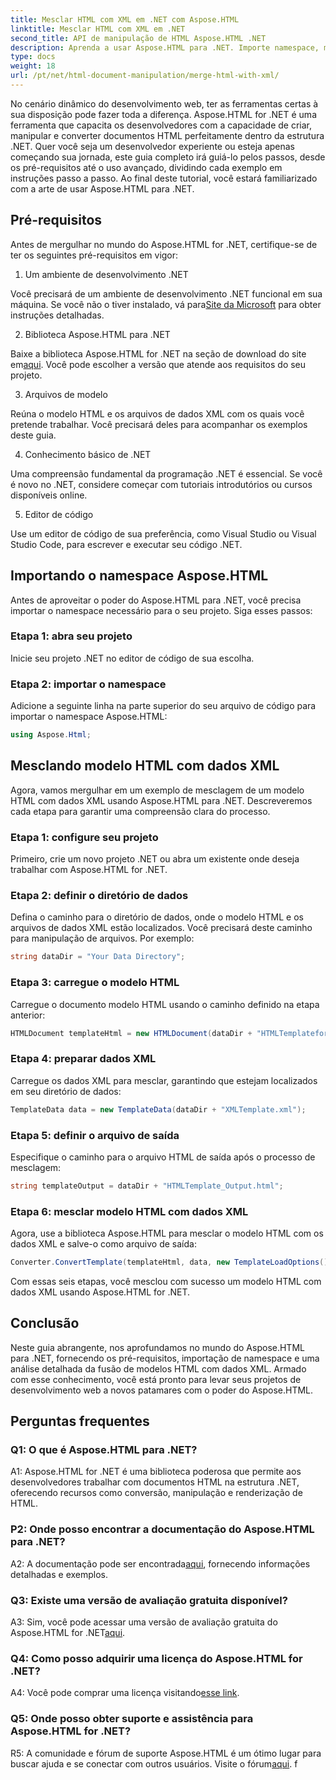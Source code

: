 ```yaml
---
title: Mesclar HTML com XML em .NET com Aspose.HTML
linktitle: Mesclar HTML com XML em .NET
second_title: API de manipulação de HTML Aspose.HTML .NET
description: Aprenda a usar Aspose.HTML para .NET. Importe namespace, mescle HTML com XML e aprimore suas habilidades de desenvolvimento web com este guia completo.
type: docs
weight: 18
url: /pt/net/html-document-manipulation/merge-html-with-xml/
---
```


No cenário dinâmico do desenvolvimento web, ter as ferramentas certas à sua disposição pode fazer toda a diferença. Aspose.HTML for .NET é uma ferramenta que capacita os desenvolvedores com a capacidade de criar, manipular e converter documentos HTML perfeitamente dentro da estrutura .NET. Quer você seja um desenvolvedor experiente ou esteja apenas começando sua jornada, este guia completo irá guiá-lo pelos passos, desde os pré-requisitos até o uso avançado, dividindo cada exemplo em instruções passo a passo. Ao final deste tutorial, você estará familiarizado com a arte de usar Aspose.HTML para .NET.

## Pré-requisitos

Antes de mergulhar no mundo do Aspose.HTML for .NET, certifique-se de ter os seguintes pré-requisitos em vigor:

1. Um ambiente de desenvolvimento .NET

Você precisará de um ambiente de desenvolvimento .NET funcional em sua máquina. Se você não o tiver instalado, vá para[Site da Microsoft](https://docs.microsoft.com/en-us/dotnet/core/install/) para obter instruções detalhadas.

2. Biblioteca Aspose.HTML para .NET

 Baixe a biblioteca Aspose.HTML for .NET na seção de download do site em[aqui](https://releases.aspose.com/html/net/). Você pode escolher a versão que atende aos requisitos do seu projeto.

3. Arquivos de modelo

Reúna o modelo HTML e os arquivos de dados XML com os quais você pretende trabalhar. Você precisará deles para acompanhar os exemplos deste guia.

4. Conhecimento básico de .NET

Uma compreensão fundamental da programação .NET é essencial. Se você é novo no .NET, considere começar com tutoriais introdutórios ou cursos disponíveis online.

5. Editor de código

Use um editor de código de sua preferência, como Visual Studio ou Visual Studio Code, para escrever e executar seu código .NET.

## Importando o namespace Aspose.HTML

Antes de aproveitar o poder do Aspose.HTML para .NET, você precisa importar o namespace necessário para o seu projeto. Siga esses passos:

### Etapa 1: abra seu projeto

Inicie seu projeto .NET no editor de código de sua escolha.

### Etapa 2: importar o namespace

Adicione a seguinte linha na parte superior do seu arquivo de código para importar o namespace Aspose.HTML:

```csharp
using Aspose.Html;
```

## Mesclando modelo HTML com dados XML

Agora, vamos mergulhar em um exemplo de mesclagem de um modelo HTML com dados XML usando Aspose.HTML para .NET. Descreveremos cada etapa para garantir uma compreensão clara do processo.

### Etapa 1: configure seu projeto

Primeiro, crie um novo projeto .NET ou abra um existente onde deseja trabalhar com Aspose.HTML for .NET.

### Etapa 2: definir o diretório de dados

Defina o caminho para o diretório de dados, onde o modelo HTML e os arquivos de dados XML estão localizados. Você precisará deste caminho para manipulação de arquivos. Por exemplo:

```csharp
string dataDir = "Your Data Directory";
```

### Etapa 3: carregue o modelo HTML

Carregue o documento modelo HTML usando o caminho definido na etapa anterior:

```csharp
HTMLDocument templateHtml = new HTMLDocument(dataDir + "HTMLTemplateforXML.html");
```

### Etapa 4: preparar dados XML

Carregue os dados XML para mesclar, garantindo que estejam localizados em seu diretório de dados:

```csharp
TemplateData data = new TemplateData(dataDir + "XMLTemplate.xml");
```

### Etapa 5: definir o arquivo de saída

Especifique o caminho para o arquivo HTML de saída após o processo de mesclagem:

```csharp
string templateOutput = dataDir + "HTMLTemplate_Output.html";
```

### Etapa 6: mesclar modelo HTML com dados XML

Agora, use a biblioteca Aspose.HTML para mesclar o modelo HTML com os dados XML e salve-o como arquivo de saída:

```csharp
Converter.ConvertTemplate(templateHtml, data, new TemplateLoadOptions(), templateOutput);
```

Com essas seis etapas, você mesclou com sucesso um modelo HTML com dados XML usando Aspose.HTML for .NET.

## Conclusão

Neste guia abrangente, nos aprofundamos no mundo do Aspose.HTML para .NET, fornecendo os pré-requisitos, importação de namespace e uma análise detalhada da fusão de modelos HTML com dados XML. Armado com esse conhecimento, você está pronto para levar seus projetos de desenvolvimento web a novos patamares com o poder do Aspose.HTML.

## Perguntas frequentes

### Q1: O que é Aspose.HTML para .NET?

A1: Aspose.HTML for .NET é uma biblioteca poderosa que permite aos desenvolvedores trabalhar com documentos HTML na estrutura .NET, oferecendo recursos como conversão, manipulação e renderização de HTML.

### P2: Onde posso encontrar a documentação do Aspose.HTML para .NET?

 A2: A documentação pode ser encontrada[aqui](https://reference.aspose.com/html/net/), fornecendo informações detalhadas e exemplos.

### Q3: Existe uma versão de avaliação gratuita disponível?

 A3: Sim, você pode acessar uma versão de avaliação gratuita do Aspose.HTML for .NET[aqui](https://releases.aspose.com/).

### Q4: Como posso adquirir uma licença do Aspose.HTML for .NET?

 A4: Você pode comprar uma licença visitando[esse link](https://purchase.aspose.com/buy).

### Q5: Onde posso obter suporte e assistência para Aspose.HTML for .NET?

 R5: A comunidade e fórum de suporte Aspose.HTML é um ótimo lugar para buscar ajuda e se conectar com outros usuários. Visite o fórum[aqui](https://forum.aspose.com/).
f
